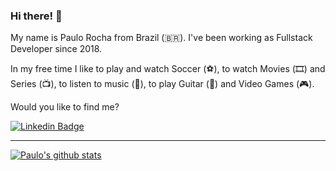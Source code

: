 ### Hi there! 👋

My name is Paulo Rocha from Brazil (🇧🇷). I've been working as Fullstack Developer since 2018.

In my free time I like to play and watch Soccer (⚽️), to watch Movies (🎞️) and Series (📺), to listen to music (🎵), to play Guitar (🎸) and Video Games (🎮).

Would you like to find me?

[![Linkedin Badge](https://img.shields.io/badge/-LinkedIn-blue?style=flat-square&logo=Linkedin&logoColor=white&link=https://www.linkedin.com/in/paulo-rocha-b8556980)](https://www.linkedin.com/in/paulo-rocha-b8556980)

____

[![Paulo's github stats](https://github-readme-stats.vercel.app/api?username=paulo-rocha-b8556980&theme=dark&show_icons=true&count_private=true)](https://github.com/paulo-rocha-b8556980)


<!--
**paulorochadev/paulorochadev** is a ✨ _special_ ✨ repository because its `README.md` (this file) appears on your GitHub profile.

Here are some ideas to get you started:

- 🔭 I’m currently working on ...
- 🌱 I’m currently learning ...
- 👯 I’m looking to collaborate on ...
- 🤔 I’m looking for help with ...
- 💬 Ask me about ...
- 📫 How to reach me: ...
- 😄 Pronouns: ...
- ⚡ Fun fact: ...
-->
